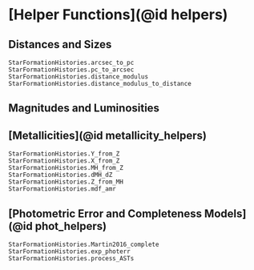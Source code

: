 # [Helper Functions](@id helpers)

## Distances and Sizes

```@docs
StarFormationHistories.arcsec_to_pc
StarFormationHistories.pc_to_arcsec
StarFormationHistories.distance_modulus
StarFormationHistories.distance_modulus_to_distance
```

## Magnitudes and Luminosities

## [Metallicities](@id metallicity_helpers)

```@docs
StarFormationHistories.Y_from_Z
StarFormationHistories.X_from_Z
StarFormationHistories.MH_from_Z
StarFormationHistories.dMH_dZ
StarFormationHistories.Z_from_MH
StarFormationHistories.mdf_amr
```

## [Photometric Error and Completeness Models](@id phot_helpers)

```@docs
StarFormationHistories.Martin2016_complete
StarFormationHistories.exp_photerr
StarFormationHistories.process_ASTs
```